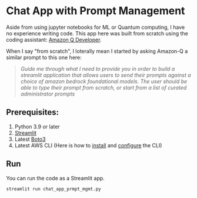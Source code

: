 # Chat App with Prompt Management
Aside from using jupyter notebooks for ML or Quantum computing, I have no experience writing code.
This app here was built from scratch using the coding assistant: [Amazon Q Developer](https://aws.amazon.com/q/developer/).

When I say "from scratch", I loterally mean I started by asking Amazon-Q a similar prompt to this one here:

>*Guide me through what I need to provide you in order to build a streamlit application that allows users to send their prompts against a choice of amazon bedrock foundational models. The user should be able to type their prompt from scratch, or start from a list of curated administrator prompts*

## Prerequisites:
1. Python 3.9 or later
2. [Streamlit](https://docs.streamlit.io/get-started/installation)
3. Latest [Boto3](https://boto3.amazonaws.com/v1/documentation/api/latest/guide/quickstart.html)
4. Latest AWS CLI (Here is how to [install](https://docs.aws.amazon.com/cli/v1/userguide/cli-chap-install.html) and [configure](https://docs.aws.amazon.com/cli/v1/userguide/cli-chap-configure.html) the CLI)

## Run
You can run the code as a Streamlit app.

`streamlit run chat_app_prmpt_mgmt.py`
